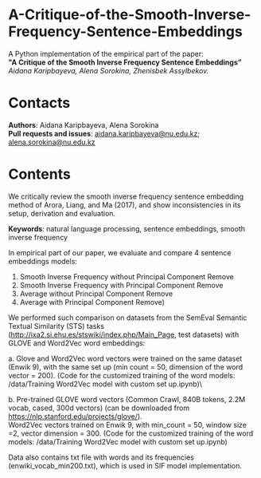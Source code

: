 # A-Critique-of-the-Smooth-Inverse-Frequency-Sentence-Embeddings

A Python implementation of the empirical part of the paper:\
**"A Critique of the Smooth Inverse Frequency Sentence Embeddings”** \
*Aidana Karipbayeva, Alena Sorokina, Zhenisbek Assylbekov.* 

# Contacts
**Authors**: Aidana Karipbayeva, Alena Sorokina\
**Pull requests and issues**: aidana.karipbayeva@nu.edu.kz; alena.sorokina@nu.edu.kz 

# Contents
We critically review the smooth inverse frequency sentence embedding method of Arora, Liang, and Ma (2017), and show inconsistencies in its setup, derivation and evaluation.

**Keywords**: natural language processing, sentence embeddings, smooth inverse frequency

In empirical part of our paper, we evaluate and compare 4 sentence embeddings models:
1.	Smooth Inverse Frequency without Principal Component Remove
2.	Smooth Inverse Frequency with Principal Component Remove
3.	Average without Principal Component Remove
4.	Average with Principal Component Remove) 


We performed such comparison on datasets from the SemEval Semantic Textual Similarity (STS) tasks (http://ixa2.si.ehu.es/stswiki/index.php/Main_Page, test datasets) with GLOVE and Word2Vec word embeddings:

a.	Glove and Word2Vec word vectors were trained on the same dataset (Enwik 9), with the same set up (min count = 50, dimension of the word vector = 200). (Code for the customized training of the word models: /data/Training Word2Vec model with custom set up.ipynb)\

b.	Pre-trained GLOVE word vectors (Common Crawl, 840B tokens, 2.2M vocab, cased, 300d vectors) (can be downloaded from https://nlp.stanford.edu/projects/glove/).\
	Word2Vec vectors trained on Enwik 9, with min_count = 50, window size =2, vector dimension = 300. (Code for the customized training of the word models: /data/Training Word2Vec model with custom set up.ipynb)

Data also contains txt file with words and its frequencies (enwiki_vocab_min200.txt), which is used in SIF model implementation. 
